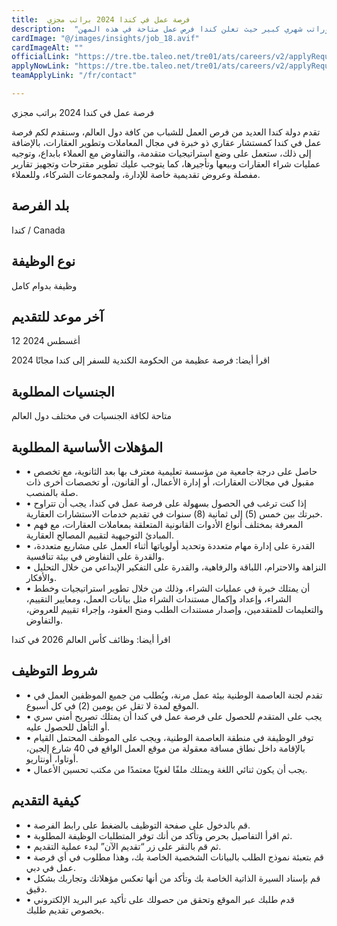 ```yaml
---
title:  فرصة عمل في كندا 2024 براتب مجزي 
description:  "فرصة ذهبية من الحكومة الكندية للسفر إلى كندا وراتب شهري كبير حيث تعلن كندا فرص عمل متاحة في هذه المهن" 
cardImage: "@/images/insights/job_18.avif" 
cardImageAlt: "" 
officialLink: "https://tre.tbe.taleo.net/tre01/ats/careers/v2/applyRequisition%3Forg=DNQV4N%26#038;cws=37%26#038;rid=623" 
applyNowLink: "https://tre.tbe.taleo.net/tre01/ats/careers/v2/applyRequisition%3Forg=DNQV4N%26#038;cws=37%26#038;rid=623" 
teamApplyLink: "/fr/contact"

---
```


فرصة عمل في كندا 2024 براتب مجزي

تقدم دولة كندا العديد من فرص العمل للشباب من كافة دول العالم، وسنقدم لكم فرصة عمل في كندا كمستشار عقاري ذو خبرة في مجال المعاملات وتطوير العقارات، بالإضافة إلى ذلك، ستعمل على وضع استراتيجيات متقدمة، والتفاوض مع العملاء بابداع، وتوجيه عمليات شراء العقارات وبيعها وتأجيرها، كما يتوجب عليك تطوير مقترحات وتجهيز تقارير مفصلة وعروض تقديمية خاصة للإدارة، ولمجموعات الشركاء، وللعملاء.

## بلد الفرصة

كندا / Canada

## نوع الوظيفة

وظيفة بدوام كامل

## آخر موعد للتقديم

12 أغسطس 2024

اقرأ أيضا: فرصة عظيمة من الحكومة الكندية للسفر إلى كندا مجانًا 2024

## الجنسيات المطلوبة

متاحة لكافة الجنسيات في مختلف دول العالم

## المؤهلات الأساسية المطلوبة

- • حاصل على درجة جامعية من مؤسسة تعليمية معترف بها بعد الثانوية، مع تخصص مقبول في مجالات العقارات، أو إدارة الأعمال، أو القانون، أو تخصصات أخرى ذات صلة بالمنصب.
- • إذا كنت ترغب في الحصول بسهولة على فرصة عمل في كندا، يجب أن تتراوح خبرتك بين خمس (5) إلى ثمانية (8) سنوات في تقديم خدمات الاستشارات العقارية.
- • المعرفة بمختلف أنواع الأدوات القانونية المتعلقة بمعاملات العقارات، مع فهم المبادئ التوجيهية لتقييم المصالح العقارية.
- • القدرة على إدارة مهام متعددة وتحديد أولوياتها أثناء العمل على مشاريع متعددة، والقدرة على التفاوض في بيئة تنافسية.
- • النزاهة والاحترام، اللباقة والرفاهية، والقدرة على التفكير الإبداعي من خلال التحليل والأفكار.
- • أن يمتلك خبرة في عمليات الشراء، وذلك من خلال تطوير استراتيجيات وخطط الشراء، وإعداد وإكمال مستندات الشراء مثل بيانات العمل، ومعايير التقييم، والتعليمات للمتقدمين، وإصدار مستندات الطلب ومنح العقود، وإجراء تقييم للعروض، والتفاوض.

اقرأ أيضا: وظائف كأس العالم 2026 في كندا

## شروط التوظيف

- • تقدم لجنة العاصمة الوطنية بيئة عمل مرنة، ويُطلب من جميع الموظفين العمل في الموقع لمدة لا تقل عن يومين (2) في كل أسبوع.
- • يجب على المتقدم للحصول على فرصة عمل في كندا أن يمتلك تصريح أمني سري أو التأهل للحصول عليه.
- • توفر الوظيفة في منطقة العاصمة الوطنية، ويجب على الموظف المحتمل القيام بالإقامة داخل نطاق مسافة معقولة من موقع العمل الواقع في 40 شارع إلجين، أوتاوا، أونتاريو.
- • يجب أن يكون ثنائي اللغة ويمتلك ملفًا لغويًا معتمدًا من مكتب تحسين الأعمال.

## كيفية التقديم

- • قم بالدخول على صفحة التوظيف بالضغط على رابط الفرصة.
- • ثم اقرأ التفاصيل بحرص وتأكد من أنك توفر المتطلبات الوظيفة المطلوبة.
- • ثم قم بالنقر على زر “تقديم الآن” لبدء عملية التقديم.
- • قم بتعبئة نموذج الطلب بالبيانات الشخصية الخاصة بك، وهذا مطلوب في أي فرصة عمل في دبي.
- • قم بإسناد السيرة الذاتية الخاصة بك وتأكد من أنها تعكس مؤهلاتك وتجاربك بشكل دقيق.
- • قدم طلبك عبر الموقع وتحقق من حصولك على تأكيد عبر البريد الإلكتروني بخصوص تقديم طلبك.

